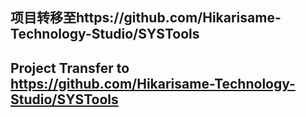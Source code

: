 ## 项目转移至https://github.com/Hikarisame-Technology-Studio/SYSTools  
## Project Transfer to https://github.com/Hikarisame-Technology-Studio/SYSTools
